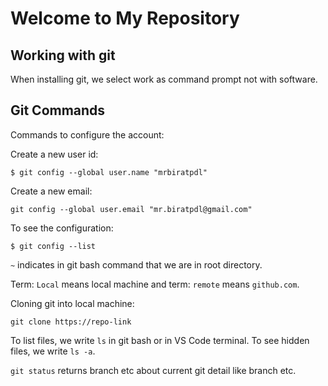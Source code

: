 <h1>Welcome to My Repository</h1>
<h2>Working with git</h2>
<p>When installing git, we select work as command prompt not with software.</p>
<h2>Git Commands</h2>
<p>Commands to configure the account:</p>
<p>Create a new user id:</p>
<pre><code>$ git config --global user.name "mrbiratpdl"</code></pre> 
<p>Create a new email:</p>
<pre><code>git config --global user.email "mr.biratpdl@gmail.com"
</code></pre>
To see the configuration:
<pre><code>$ git config --list</code></pre>
<p>
<code>~</code> indicates in git bash command that we are in root directory. </p>
<p>Term: <code>Local</code> means local machine and term: <code>remote</code> means <code>github.com</code>.</p>
<p>Cloning git into local machine:
<pre><code>git clone https://repo-link</code></pre>
<p>To list files, we write <code>ls</code> in git bash or in VS Code terminal. To see hidden files, we write <code>ls -a</code>.</p>
<code>git status</code> returns branch etc about current git detail like branch etc.

